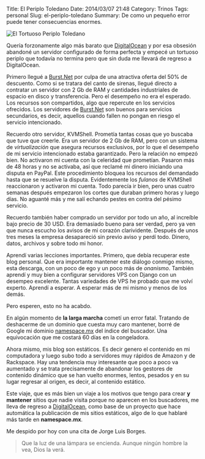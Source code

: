 Title: El Periplo Toledano 
Date: 2014/03/07 21:48
Category: Trinos
Tags: personal
Slug: el-periplo-toledano
Summary: De como un pequeño error puede tener consecuencias enormes.

![El Tortuoso Periplo Toledano](http://media.toledano.org/images/periplo.jpg)

Quería forzonamente algo más barato que [DigitalOcean](http://conxb.com/ns-ocean) y por esa obsesión abandoné un servidor configurado de forma perfecta y empecé un tortuoso periplo que todavía no termina pero que sin duda me llevará de regreso a DigitalOcean.

Primero llegué a [Burst.Net](http://conxb.com/ns-burst) por culpa de una atractiva oferta del 50% de descuento. Como si se tratara del canto de sirenas, llegué directo a contratar un servidor con 2 Gb de RAM y cantidades industriales de espacio en disco y transferencia. Pero el desempeño no era el esperado. Los recursos son compartidos, algo que repercute en los servicios ofrecidos. Los servidores de [Burst.Net](http://conxb.com/ns-burst) son buenos para servicios secundarios, es decir, aquellos cuando fallen no pongan en riesgo el servicio intencionado.

Recuerdo otro servidor, KVMShell. Prometía tantas cosas que yo buscaba que tuve que creerle. Era un servidor de 2 Gb de RAM, pero con un sistema de _virtualización_ que asegura recursos exclusivos, por lo que el desempeño de mi servicio intencionado estaba garantizado. Pero la relación no empezó bien. No activaron mi cuenta con la celeridad que prometían. Pasaron más de 48 horas y no se activaba, así que reclamé mi dinero iniciando una disputa en PayPal. Este procedimiento bloquea los recursos del demandado hasta que se resuelve la disputa. Evidentemente los _fulanos_ de KVMShell reaccionaron y activaron mi cuenta. Todo parecía ir bien, pero unas cuatro semanas después empezaron los cortes que duraban primero horas y luego días. No aguanté más y me salí echando pestes en contra del pésimo servicio.

Recuerdo también haber comprado un servidor por todo un año, al increíble bajo precio de 30 USD. Era demasiado bueno para ser verdad, pero ya ven que nunca escucho los avisos de mi corazón clarividente. Después de unos tres meses la empresa desapareció sin previo aviso y perdí todo. Dinero, datos, archivos y sobre todo mi honor.

Aprendí varias lecciones importantes. Primero, que debía recuperar este blog personal. Que era importante mantener este diálogo conmigo mismo, esta descarga, con un poco de ego y un poco más de _onanismo_. También aprendí y muy bien a configurar servidores VPS con Django con un desempeo excelente. Tantas variedades de VPS he probado que me volví experto. Aprendí a esperar. A esperar más de mi mismo y menos de los demás.

Pero esperen, esto no ha acabdo. 

En algún momento de __la larga marcha__ cometí un error fatal. Tratando de deshacerme de un dominio que cuesta muy caro mantener, borré de Google mi dominio [namespace.mx](http://conxb.com/nspace) del índice del buscador. Una equivocación que me costará 60 días en la congeladora.

Ahora mismo, mis blog son estáticos. Es decir genero el contenido en mi computadora y luego subo todo a servidores muy rápidos de Amazon y de Rackspace. Hay una tendencia muy interesante que poco a poco va aumentado y se trata precisamente de abandonar los gestores de contenido dinámico que se han vuelto enormes, lentos, pesados y en su lugar regresar al origen, es decir, al contenido estático.

Este viaje, que es más bien un viaje a los motivos que tengo para crear __y mantener__ sitios que nadie visita porque no aparecen en los buscadores, me lleva de regreso a [DigitalOcean](http://conxb.com/ns-ocean), como base de un proyecto que hace automática la publicación de mis sitios estáticos, algo de lo que hablaré más tarde en __namespace.mx__.

Me despido por hoy con una cita de Jorge Luis Borges.

> Que la luz de una lámpara se encienda. Aunque ningún hombre la vea, Dios la verá.
